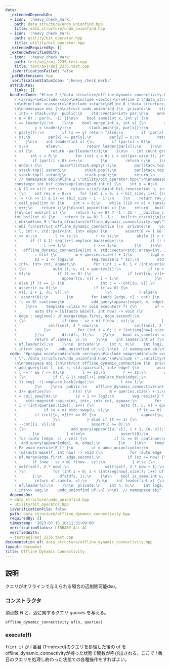 ```yaml
---
data:
  _extendedDependsOn:
  - icon: ':heavy_check_mark:'
    path: data_structure/undo_unionfind.hpp
    title: data_structure/undo_unionfind.hpp
  - icon: ':heavy_check_mark:'
    path: utility/bit_operator.hpp
    title: utility/bit_operator.hpp
  _extendedRequiredBy: []
  _extendedVerifiedWith:
  - icon: ':heavy_check_mark:'
    path: test/aoj/aoj_2235.test.cpp
    title: test/aoj/aoj_2235.test.cpp
  _isVerificationFailed: false
  _pathExtension: hpp
  _verificationStatusIcon: ':heavy_check_mark:'
  attributes:
    links: []
  bundledCode: "#line 2 \"data_structure/offline_dynamic_connectivity.hpp\"\n\n#include\
    \ <array>\n#include <map>\n#include <vector>\n\n#line 2 \"data_structure/undo_unionfind.hpp\"\
    \n\n#include <cassert>\n#include <stack>\n#line 6 \"data_structure/undo_unionfind.hpp\"\
    \n\nnamespace ebi {\n\nstruct undo_unionfind {\n  private:\n    std::stack<std::pair<int,\
    \ int> > stack;\n\n  public:\n    std::vector<int> par;\n\n    undo_unionfind(int\
    \ n = 0) : par(n, -1) {}\n\n    bool same(int x, int y) {\n        return leader(x)\
    \ == leader(y);\n    }\n\n    bool merge(int x, int y) {\n        x = leader(x);\n\
    \        y = leader(y);\n        stack.push({x, par[x]});\n        stack.push({y,\
    \ par[y]});\n        if (x == y) return false;\n        if (par[x] > par[y]) std::swap(x,\
    \ y);\n        par[x] += par[y];\n        par[y] = x;\n        return true;\n\
    \    }\n\n    int leader(int x) {\n        if (par[x] < 0)\n            return\
    \ x;\n        else\n            return leader(par[x]);\n    }\n\n    int size(int\
    \ x) {\n        return -par[leader(x)];\n    }\n\n    int count_group() {\n  \
    \      int c = 0;\n        for (int i = 0; i < int(par.size()); i++) {\n     \
    \       if (par[i] < 0) c++;\n        }\n        return c;\n    }\n\n    void\
    \ undo() {\n        assert(!stack.empty());\n        par[stack.top().first] =\
    \ stack.top().second;\n        stack.pop();\n        par[stack.top().first] =\
    \ stack.top().second;\n        stack.pop();\n        return;\n    }\n};\n\n} \
    \ // namespace ebi\n#line 2 \"utility/bit_operator.hpp\"\n\nnamespace ebi {\n\n\
    constexpr int bsf_constexpr(unsigned int n) {\n    int x = 0;\n    while (!(n\
    \ & (1 << x))) x++;\n    return x;\n}\n\nint bit_reverse(int n, int bit_size)\
    \ {\n    int rev_n = 0;\n    for (int i = 0; i < bit_size; i++) {\n        rev_n\
    \ |= ((n >> i) & 1) << (bit_size - i - 1);\n    }\n    return rev_n;\n}\n\nint\
    \ ceil_pow2(int n) {\n    int x = 0;\n    while ((1U << x) < (unsigned int)(n))\
    \ x++;\n    return x;\n}\n\nint popcnt(int x) {\n    return __builtin_popcount(x);\n\
    }\n\nint msb(int x) {\n    return (x == 0) ? -1 : 31 - __builtin_clz(x);\n}\n\n\
    int bsf(int x) {\n    return (x == 0) ? -1 : __builtin_ctz(x);\n}\n\n}  // namespace\
    \ ebi\n#line 9 \"data_structure/offline_dynamic_connectivity.hpp\"\n\nnamespace\
    \ ebi {\n\nstruct offline_dynamic_connective {\n  private:\n    void add_query(int\
    \ l, int r, std::pair<int, int> edge) {\n        assert(0 <= l && l <= r && r\
    \ <= m);\n        l += sz;\n        r += sz;\n        while (l < r) {\n      \
    \      if (l & 1) seg[l++].emplace_back(edge);\n            if (r & 1) seg[--r].emplace_back(edge);\n\
    \            l >>= 1;\n            r >>= 1;\n        }\n    }\n\n  public:\n \
    \   offline_dynamic_connective(int n, std::vector<std::array<int, 3>> queries)\n\
    \        : n(n) {\n        m = queries.size() + 1;\n        log2 = ceil_pow2(m);\n\
    \        sz = 1 << log2;\n        seg.resize(2 * sz);\n        std::map<std::pair<int,\
    \ int>, int> cnt, appear;\n        for (int i = 0; i < (int)queries.size(); i++)\
    \ {\n            auto [t, u, v] = queries[i];\n            if (u > v) std::swap(u,\
    \ v);\n            if (t == 0) {\n                if (cnt[{u, v}]++ == 0) {\n\
    \                    appear[{u, v}] = i + 1;\n                }\n            }\
    \ else if (t == 1) {\n                int c = --cnt[{u, v}];\n               \
    \ assert(c >= 0);\n                if (c == 0) {\n                    add_query(appear[{u,\
    \ v}], i + 1, {u, v});\n                }\n            } else\n              \
    \  assert(0);\n        }\n        for (auto [edge, c] : cnt) {\n            if\
    \ (c == 0) continue;\n            add_query(appear[edge], m, edge);\n        }\n\
    \    }\n\n    template <class F> void execute(F f) {\n        uf = undo_unionfind(n);\n\
    \        auto dfs = [&](auto &&self, int now) -> void {\n            for (auto\
    \ edge : seg[now]) uf.merge(edge.first, edge.second);\n            if (sz <= now)\
    \ {\n                if (now - sz < m) f(now - sz);\n            } else {\n  \
    \              self(self, 2 * now);\n                self(self, 2 * now + 1);\n\
    \            }\n            for (int i = 0; i < (int)seg[now].size(); i++) uf.undo();\n\
    \        };\n        dfs(dfs, 1);\n    }\n\n    bool is_same(int u, int v) {\n\
    \        return uf.same(u, v);\n    }\n\n    int leader(int x) {\n        return\
    \ uf.leader(x);\n    }\n\n  private:\n    int n, m;\n    int log2, sz;\n    std::vector<std::vector<std::pair<int,\
    \ int>>> seg;\n    undo_unionfind uf;\n};\n\n}  // namespace ebi\n"
  code: "#pragma once\n\n#include <array>\n#include <map>\n#include <vector>\n\n#include\
    \ \"../data_structure/undo_unionfind.hpp\"\n#include \"../utility/bit_operator.hpp\"\
    \n\nnamespace ebi {\n\nstruct offline_dynamic_connective {\n  private:\n    void\
    \ add_query(int l, int r, std::pair<int, int> edge) {\n        assert(0 <= l &&\
    \ l <= r && r <= m);\n        l += sz;\n        r += sz;\n        while (l < r)\
    \ {\n            if (l & 1) seg[l++].emplace_back(edge);\n            if (r &\
    \ 1) seg[--r].emplace_back(edge);\n            l >>= 1;\n            r >>= 1;\n\
    \        }\n    }\n\n  public:\n    offline_dynamic_connective(int n, std::vector<std::array<int,\
    \ 3>> queries)\n        : n(n) {\n        m = queries.size() + 1;\n        log2\
    \ = ceil_pow2(m);\n        sz = 1 << log2;\n        seg.resize(2 * sz);\n    \
    \    std::map<std::pair<int, int>, int> cnt, appear;\n        for (int i = 0;\
    \ i < (int)queries.size(); i++) {\n            auto [t, u, v] = queries[i];\n\
    \            if (u > v) std::swap(u, v);\n            if (t == 0) {\n        \
    \        if (cnt[{u, v}]++ == 0) {\n                    appear[{u, v}] = i + 1;\n\
    \                }\n            } else if (t == 1) {\n                int c =\
    \ --cnt[{u, v}];\n                assert(c >= 0);\n                if (c == 0)\
    \ {\n                    add_query(appear[{u, v}], i + 1, {u, v});\n         \
    \       }\n            } else\n                assert(0);\n        }\n       \
    \ for (auto [edge, c] : cnt) {\n            if (c == 0) continue;\n          \
    \  add_query(appear[edge], m, edge);\n        }\n    }\n\n    template <class\
    \ F> void execute(F f) {\n        uf = undo_unionfind(n);\n        auto dfs =\
    \ [&](auto &&self, int now) -> void {\n            for (auto edge : seg[now])\
    \ uf.merge(edge.first, edge.second);\n            if (sz <= now) {\n         \
    \       if (now - sz < m) f(now - sz);\n            } else {\n               \
    \ self(self, 2 * now);\n                self(self, 2 * now + 1);\n           \
    \ }\n            for (int i = 0; i < (int)seg[now].size(); i++) uf.undo();\n \
    \       };\n        dfs(dfs, 1);\n    }\n\n    bool is_same(int u, int v) {\n\
    \        return uf.same(u, v);\n    }\n\n    int leader(int x) {\n        return\
    \ uf.leader(x);\n    }\n\n  private:\n    int n, m;\n    int log2, sz;\n    std::vector<std::vector<std::pair<int,\
    \ int>>> seg;\n    undo_unionfind uf;\n};\n\n}  // namespace ebi"
  dependsOn:
  - data_structure/undo_unionfind.hpp
  - utility/bit_operator.hpp
  isVerificationFile: false
  path: data_structure/offline_dynamic_connectivity.hpp
  requiredBy: []
  timestamp: '2023-07-15 10:11:31+09:00'
  verificationStatus: LIBRARY_ALL_AC
  verifiedWith:
  - test/aoj/aoj_2235.test.cpp
documentation_of: data_structure/offline_dynamic_connectivity.hpp
layout: document
title: Offline Dynamic Connectivity
---
```


## 説明

クエリがオフラインで与えられる場合の辺削除可能dsu。

### コンストラクタ

頂点数 $N$ と、辺に関するクエリ $queries$ を与える。

```
offline_dynamic_connectivity uf(n, queries)
```

### execute(f)

`f(int i)` が $i$ 番目 (1-indexed)のクエリを処理した後の uf をoffline_dynamic_connectivityが持った状態で関数が呼び出される。ここで $i$ 番目のクエリを処理し終わった状態での各種操作をすればよい。
